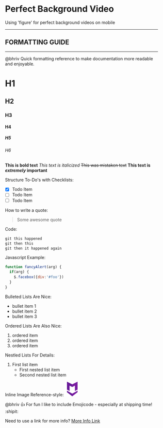 # Perfect Background Video
 Using 'figure' for perfect background videos on mobile



-----------

## FORMATTING GUIDE
-----------

@bhriv Quick formatting reference to make documentation more readable and enjoyable. 

# H1
## H2
### H3
#### H4
##### H5
###### H6


**This is bold text**
*This text is italicized*
~~This was mistaken text~~
**This text is _extremely_ important**

Structure To-Do's with Checklists:
- [x] Todo Item
- [ ] Todo Item
- [ ] Todo Item

How to write a quote:

> Some awesome quote

Code:
```
git this happened
git then this
git then it happened again

```

Javascript Example:
```javascript
function fancyAlert(arg) {
  if(arg) {
    $.facebox({div:'#foo'})
  }
}
```

Bulleted Lists Are Nice:
- bullet item 1
- bullet item 2
- bullet item 3

Ordered Lists Are Also Nice:
1. ordered item
2. ordered item
3. ordered item

Nestled Lists For Details:
1. First list item
    - First nested list item
    - Second nested list item


Inline Image Reference-style: 
![alt text][logo]

[logo]: https://github.com/adam-p/markdown-here/raw/master/src/common/images/icon48.png "Logo Title Text 2"

@bhriv :+1: For fun I like to include Emojicode - especially at shipping time! :shipit:


Need to use a link for more info? [More Info Link](https://github.com/adam-p/markdown-here/wiki/Markdown-Cheatsheet)